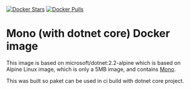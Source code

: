 [![Docker Stars](https://img.shields.io/docker/stars/adzdavies/docker-alpine-dotnet-mono.svg?style=flat-square)](https://hub.docker.com/r/adzdavies/docker-alpine-dotnet-mono/)
[![Docker Pulls](https://img.shields.io/docker/pulls/adzdavies/docker-alpine-dotnet-mono.svg?style=flat-square)](https://hub.docker.com/r/adzdavies/docker-alpine-dotnet-mono/)


Mono (with dotnet core) Docker image
====================================

This image is based on microsoft/dotnet:2.2-alpine which is based on Alpine Linux image, which is only a 5MB image, and contains
[Mono](http://www.mono-project.com/).

This was built so paket can be used in ci build with dotnet core project.
